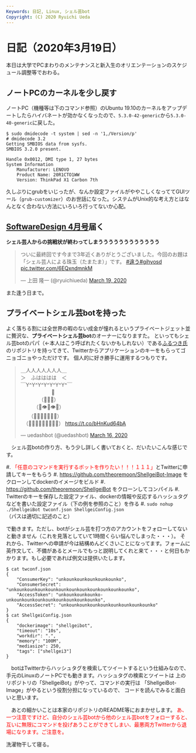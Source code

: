```yaml
---
Keywords: 日記, Linux, シェル芸bot
Copyright: (C) 2020 Ryuichi Ueda
---
```


# 日記（2020年3月19日）

本日は大学でPCまわりのメンテナンスと新入生のオリエンテーションのスケジュール調整等でおわる。


## ノートPCのカーネルを少し戻す

ノートPC（機種等は下のコマンド参照）のUbuntu 19.10のカーネルをアップデートしたらハイバネートが効かなくなったので、`5.3.0-42-generic`から`5.3.0-40-generic`に戻した。


```
$ sudo dmidecode -t system | sed -n '1,/Version/p'
# dmidecode 3.2
Getting SMBIOS data from sysfs.
SMBIOS 3.2.0 present.

Handle 0x0012, DMI type 1, 27 bytes
System Information
	Manufacturer: LENOVO
	Product Name: 20R1CTO1WW
	Version: ThinkPad X1 Carbon 7th
```

久しぶりにgrubをいじったが、なんか設定ファイルがややこしくなっててGUIツール（`grub-customizer`）のお世話になった。システムがUnix的な考え方とはなんとなく合わない方法にいろいろ行ってないか心配。

## [SoftwareDesign 4月号](https://amzn.to/33zA0BV)届く

**シェル芸人からの挑戦状が終わってしまうううううううううううう**

<blockquote class="twitter-tweet" data-partner="tweetdeck"><p lang="ja" dir="ltr">ついに最終回です今まで3年近くありがとうございました。今回のお題は「シェル芸人による珠玉（たまたま）」です。  <a href="https://twitter.com/hashtag/%E9%81%95%E3%81%86?src=hash&amp;ref_src=twsrc%5Etfw">#違う</a><a href="https://twitter.com/hashtag/gihyosd?src=hash&amp;ref_src=twsrc%5Etfw">#gihyosd</a> <a href="https://t.co/6EQxndmnkM">pic.twitter.com/6EQxndmnkM</a></p>&mdash; 上田 隆一 (@ryuichiueda) <a href="https://twitter.com/ryuichiueda/status/1240618536780750849?ref_src=twsrc%5Etfw">March 19, 2020</a></blockquote>
<script async src="https://platform.twitter.com/widgets.js" charset="utf-8"></script>


また逢う日まで。


## プライベートシェル芸botを持った

よく落ちる割には全世界の暇のない成金が憧れるというプライベートジェット並に贅沢な、**プライベートシェル芸bot**のオーナーになりますた。
といってもシェル芸botのパパ（←本人はこう呼ばれたくないかもしれない）である[ふるつき氏](https://twitter.com/theoremoon)のリポジトリを持ってきて、Twitterからアプリケーションのキーをもらってゴニョゴニョやっただけです。
個人的に好き勝手に運用するつもりです。

<blockquote class="twitter-tweet"><p lang="ja" dir="ltr">＿人人人人人人人＿<br>＞　ふはははは　＜<br>￣Y^Y^Y^Y^Y^Y^Y^￣<br>　　　　　　👑<br>　　　　（💩💩💩）<br>　　　（💩👁💩👁💩）<br>　　（💩💩💩👃💩💩💩）<br>　（💩💩💩💩👄💩💩💩💩） <a href="https://t.co/bHnKud64bA">https://t.co/bHnKud64bA</a></p>&mdash; uedashbot (@uedashbot) <a href="https://twitter.com/uedashbot/status/1239662466197381121?ref_src=twsrc%5Etfw">March 16, 2020</a></blockquote> <script async src="https://platform.twitter.com/widgets.js" charset="utf-8"></script>


　シェル芸botの作り方、もう少し詳しく書いておくと、だいたいこんな感じです。

#. <span style="color:red">「任意のコマンドを実行するボットを作りたい！！！１１１」</span>とTwitterに申請してキーをもらう
#. https://github.com/theoremoon/ShellgeiBot-Image をクローンしてdockerのイメージをビルド
#. https://github.com/theoremoon/ShellgeiBot をクローンしてコンパイル
#. Twitterのキーを保存した設定ファイル、dockerの情報や反応するハッシュタグなどを書いた設定ファイル（下の例を参照のこと）を作る
#. `sudo nohup ./ShellgeiBot twconf.json ShellgeiConfig.json` （パスは適切に記述のこと）

で動きます。ただし、botがシェル芸を打つ方のアカウントをフォローしてないと動きません（これを見落としていて1時間くらい悩んでしまった・・・）。
それから、Twitterへの申請が今は結構めんどくさいことになってます。フォームに英作文して、不備があるとメールでもっと説明してくれと来て・・・と何日もかかります。もし必要であれば例文は提供いたします。

```
$ cat twconf.json
{
	"ConsumerKey": "unkounkounkounkounkounko",
	"ConsumerSecret": "unkounkounkounkounkounkounkounkounkounkounkounko",
	"AccessToken": "unkounkounkounko-unkounkounkounkounkounkounkounkounko",
	"AccessSecret": "unkounkounkounkounkounkounkounkounko"
}
$ cat ShellgeiConfig.json
{
	"dockerimage": "shellgeibot",
	"timeout": "10s",
	"workdir": ".",
	"memory": "100M",
	"mediasize": 250,
	"tags": ["shellgei3"]
}

```

　botはTwitterからハッシュタグを検索してツイートするという仕組みなので、
手元のLinuxのノートPCでも動きます。ハッシュタグの検索とツイートは
上のリポジトリの「ShellgeiBot」がやって、コマンドの実行は
「ShellgeiBot-Image」がやるという役割分担になっているので、
コードを読んでみると面白いと思います。

　あとの細かいことは本家のリポジトリのREADME等におまかせします。
<span style="color:red">あ、一つ注意ですけど、自分のシェル芸botから他のシェル芸botをフォローすると、
互いに無限にコマンドを投げあうことができてしまい、最悪両方Twitterから退場になります。ご注意を。</span>


洗濯物干して寝る。
